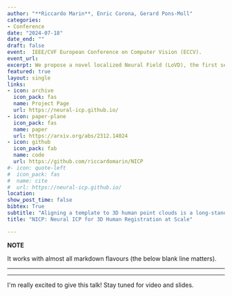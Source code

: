 ```yaml
---
author: "**Riccardo Marin**, Enric Corona, Gerard Pons-Moll"
categories:
- Conference
date: "2024-07-18"
date_end: ""
draft: false
event:  IEEE/CVF European Conference on Computer Vision (ECCV).
event_url: 
excerpt: We propose a novel localized Neural Field (LoVD), the first self-supervised task for tuning neural fields (INT), and an efficient (takes less than a minute) scalable registration pipeline (NSR), that works with out-of-distribution data (partial point clouds, clutter, different poses, ...).
featured: true
layout: single
links:
- icon: archive
  icon_pack: fas
  name: Project Page
  url: https://neural-icp.github.io/
- icon: paper-plane
  icon_pack: fas
  name: paper
  url: https://arxiv.org/abs/2312.14024
- icon: github
  icon_pack: fab
  name: code
  url: https://github.com/riccardomarin/NICP
#- icon: quote-left
#  icon_pack: fas
#  name: cite
#  url: https://neural-icp.github.io/
location: 
show_post_time: false
bibtex: True
subtitle: "Aligning a template to 3D human point clouds is a long-standing problem crucial for tasks like animation, reconstruction, and enabling supervised learning pipelines. Recent data-driven methods leverage predicted surface correspondences; however, they are not robust to varied poses, identities, or noise. In contrast, industrial solutions often rely on expensive manual annotations or multi-view capturing systems. Recently, neural fields have shown promising results. Still, their purely data-driven and extrinsic nature does not incorporate any guidance toward the target surface, often resulting in a trivial misalignment of the template registration. Currently, no method can be considered the standard for 3D Human registration, limiting the scalability of downstream applications. In this work, we propose NSR, a pipeline that, for the first time, generalizes and scales across thousands of shapes and more than ten different data sources. Our essential contribution is NICP, an ICP-style self-supervised task tailored to neural fields. NICP takes a few seconds, is self-supervised, and works out of the box on pre-trained neural fields. We combine it with a localized Neural Field trained on a large MoCap dataset. NSR achieves the state of the art over public benchmarks, and the release of its code and checkpoints will provide the community with a powerful tool useful for many downstream tasks like dataset alignments, cleaning, or asset animation."
title: "NICP: Neural ICP for 3D Human Registration at Scale"

---
```

**NOTE**

It works with almost all markdown flavours (the below blank line matters).

---
---

I'm really excited to give this talk! Stay tuned for video and slides.
